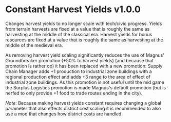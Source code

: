 # Constant Harvest Yields v1.0.0

Changes harvest yields to no longer scale with tech/civic progress.  Yields from terrain harvests are fixed at a value that is roughly the same as harvesting at the middle of the classical era.  Harvest yields for bonus resources are fixed at a value that is roughly the same as harvesting at the middle of the medieval era.

As removing harvest yield scaling significantly reduces the use of Magnus' Groundbreaker promotion (+50% to harvest yields) (and because that promotion is rather op) it has been replaced with a new promotion: Supply Chain Manager adds +1 production to industrial zone buildings with a regional production effect and adds +3 range to the area of effect of industrial zone buildings.  As this promotion is not useful until the mid game the Surplus Logistics promotion is made Magnus's default promotion (but is nerfed to only provide +1 food to trade routes ending in the city).

*Note*: Because making harvest yields constant requires changing a global parameter that also effects district cost scaling it is recommended to also use a mod that changes how district costs are handled.